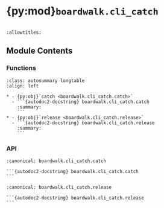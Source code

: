 # {py:mod}`boardwalk.cli_catch`

```{py:module} boardwalk.cli_catch
```

```{autodoc2-docstring} boardwalk.cli_catch
:allowtitles:
```

## Module Contents

### Functions

````{list-table}
:class: autosummary longtable
:align: left

* - {py:obj}`catch <boardwalk.cli_catch.catch>`
  - ```{autodoc2-docstring} boardwalk.cli_catch.catch
    :summary:
    ```
* - {py:obj}`release <boardwalk.cli_catch.release>`
  - ```{autodoc2-docstring} boardwalk.cli_catch.release
    :summary:
    ```
````

### API

````{py:function} catch()
:canonical: boardwalk.cli_catch.catch

```{autodoc2-docstring} boardwalk.cli_catch.catch
```
````

````{py:function} release()
:canonical: boardwalk.cli_catch.release

```{autodoc2-docstring} boardwalk.cli_catch.release
```
````
